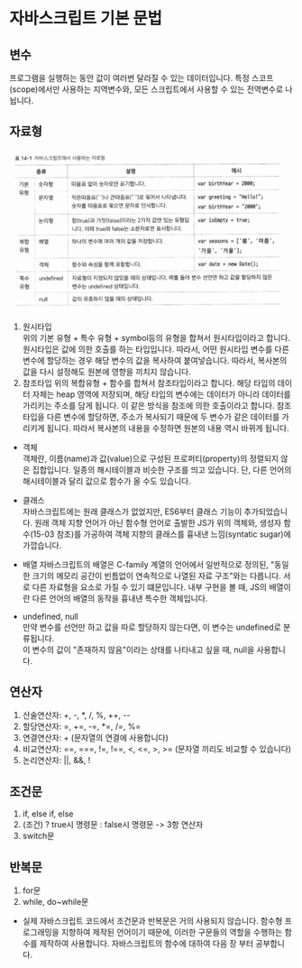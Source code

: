 # 자바스크립트 기본 문법

## 변수 
프로그램을 실행하는 동안 값이 여러번 달라질 수 있는 데이터입니다. 특정 스코프(scope)에서만 사용하는 지역변수와, 모든 스크립트에서 사용할 수 있는 전역변수로 나뉩니다.

## 자료형 
![img86](./img/86.png)
1. 원시타입  
위의 기본 유형 + 특수 유형 + symbol등의 유형을 합쳐서 원시타입이라고 합니다. 원시타입은 값에 의한 호출를 하는 타입입니다. 따라서, 어떤 원시타입 변수를 다른 변수에 할당하는 경우 해당 변수의 값을 복사하여 붙여넣습니다. 따라서, 복사본의 값을 다시 설정해도 원본에 영향을 끼치지 않습니다.
2. 참조타입
위의 복합유형 + 함수를 합쳐서 참조타입이라고 합니다. 해당 타입의 데이터 자체는 heap 영역에 저장되며, 해당 타입의 변수에는 데이터가 아니라 데이터를 가리키는 주소를 담게 됩니다. 이 같은 방식을 참조에 의한 호출이라고 합니다. 참조타입을 다른 변수에 할당하면, 주소가 복사되기 때문에 두 변수가 같은 데이터를 가리키게 됩니다. 따라서 복사본의 내용을 수정하면 원본의 내용 역시 바뀌게 됩니다.  

* 객체  
객체란, 이름(name)과 값(value)으로 구성된 프로퍼티(property)의 정렬되지 않은 집합입니다. 일종의 해시테이블과 비슷한 구조를 띄고 있습니다. 단, 다른 언어의 해시테이블과 달리 값으로 함수가 올 수도 있습니다.   

* 클래스  
자바스크립트에는 원래 클래스가 없었지만, ES6부터 클래스 기능이 추가되었습니다. 원래 객체 지향 언어가 아닌 함수형 언어로 출발한 JS가 위의 객체와, 생성자 함수(15-03 참조)를 가공하여 객체 지향의 클래스를 흉내낸 느낌(syntatic sugar)에 가깝습니다.  

* 배열
자바스크립트의 배열은 C-family 계열의 언어에서 일반적으로 정의된, "동일한 크기의 메모리 공간이 빈틈없이 연속적으로 나열된 자료 구조"와는 다릅니다. 서로 다른 자료형을 요소로 가질 수 있기 떄문입니다. 내부 구현을 볼 때, JS의 배열이란 다른 언어의 배열의 동작을 흉내낸 특수한 객체입니다.  

* undefined, null  
만약 변수를 선언만 하고 값을 따로 할당하지 않는다면, 이 변수는 undefined로 분류됩니다.  
이 변수의 값이 "존재하지 않음"이라는 상태를 나타내고 싶을 때, null을 사용합니다. 

## 연산자
1. 산술연산자: +, -, *, /, %, ++, --  
2. 할당연산자: =, +=, -=, *=, /=, %=  
3. 연결연산자: + (문자열의 연결에 사용합니다)  
4. 비교연산자: ==, ===, !=, !==, <, <=, >, >= (문자열 끼리도 비교할 수 있습니다)  
5. 논리연산자: ||, &&, !

## 조건문
1. if, else if, else  
2. (조건) ? true시 명령문 : false시 명령문 -> 3항 연산자
3. switch문

## 반복문
1. for문  
2. while, do~while문

* 실제 자바스크립트 코드에서 조건문과 반복문은 거의 사용되지 않습니다. 함수형 프로그래밍을 지향하여 제작된 언어이기 때문에, 이러한 구문들의 역할을 수행하는 함수를 제작하여 사용합니다. 자바스크립트의 함수에 대하여 다음 장 부터 공부합니다.
